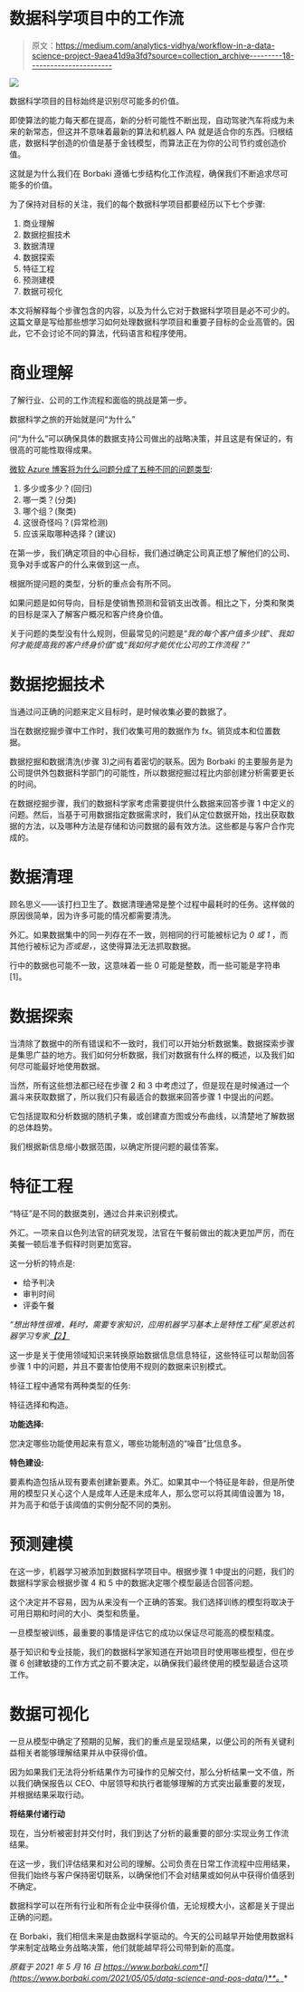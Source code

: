 # 数据科学项目中的工作流

> 原文：<https://medium.com/analytics-vidhya/workflow-in-a-data-science-project-9aea41d9a3fd?source=collection_archive---------18----------------------->

![](img/02f3629044987445a2af63265ac946fd.png)

数据科学项目的目标始终是识别尽可能多的价值。

即使算法的能力每天都在提高，新的分析可能性不断出现，自动驾驶汽车将成为未来的新常态，但这并不意味着最新的算法和机器人 PA 就是适合你的东西。归根结底，数据科学创造的价值是基于金钱模型，而算法正在为你的公司节约或创造价值。

这就是为什么我们在 Borbaki 遵循七步结构化工作流程，确保我们不断追求尽可能多的价值。

为了保持对目标的关注，我们的每个数据科学项目都要经历以下七个步骤:

1.  商业理解
2.  数据挖掘技术
3.  数据清理
4.  数据探索
5.  特征工程
6.  预测建模
7.  数据可视化

本文将解释每个步骤包含的内容，以及为什么它对于数据科学项目是必不可少的。这篇文章是写给那些想学习如何处理数据科学项目和重要子目标的企业高管的。因此，它不会讨论不同的算法，代码语言和程序使用。

# 商业理解

了解行业、公司的工作流程和面临的挑战是第一步。

数据科学之旅的开始就是问“为什么”

问“为什么”可以确保具体的数据支持公司做出的战略决策，并且这是有保证的，有很高的可能性取得成果。

[微软 Azure 博客将为什么问题分成了五种不同的问题类型](https://docs.microsoft.com/en-us/azure/machine-learning/team-data-science-process/lifecycle-business-understanding):

1.  多少或多少？(回归)
2.  哪一类？(分类)
3.  哪个组？(聚类)
4.  这很奇怪吗？(异常检测)
5.  应该采取哪种选择？(建议)

在第一步，我们确定项目的中心目标，我们通过确定公司真正想了解他们的公司、竞争对手或客户的什么来做到这一点。

根据所提问题的类型，分析的重点会有所不同。

如果问题是如何导向，目标是使销售预测和营销支出改善。相比之下，分类和聚类的目标是深入了解客户概况和客户终身价值。

关于问题的类型没有什么规则，但最常见的问题是“*我的每个客户值多少钱*”、*我如何才能提高我的客户终身价值*”或“*我如何才能优化公司的工作流程？”*

# 数据挖掘技术

当通过问正确的问题来定义目标时，是时候收集必要的数据了。

当在数据挖掘步骤中工作时，我们收集可用的数据作为 fx。销货成本和位置数据。

数据挖掘和数据清洗(步骤 3)之间有着密切的联系。因为 Borbaki 的主要服务是为公司提供外包数据科学部门的可能性，所以数据挖掘过程比内部创建分析需要更长的时间。

在数据挖掘步骤，我们的数据科学家考虑需要提供什么数据来回答步骤 1 中定义的问题。然后，当基于可用数据指定数据需求时，我们从定位数据开始，找出获取数据的方法，以及哪种方法是存储和访问数据的最有效方法。这些都是与客户合作完成的。

# 数据清理

顾名思义——该打扫卫生了。数据清理通常是整个过程中最耗时的任务。这样做的原因很简单，因为许多可能的情况都需要清洗。

外汇。如果数据集中的同一列存在不一致，则相同的行可能被标记为 *0 或 1* ，而其他行被标记为*否或是，*，这使得算法无法抓取数据。

行中的数据也可能不一致，这意味着一些 0 可能是整数，而一些可能是字符串[1]。

# 数据探索

当清除了数据中的所有错误和不一致时，我们可以开始分析数据集。数据探索步骤是集思广益的地方。我们如何分析数据，我们对数据有什么样的概述，以及我们如何尽可能最好地使用数据。

当然，所有这些想法都已经在步骤 2 和 3 中考虑过了，但是现在是时候通过一个漏斗来获取数据了，所以我们只有最适合的数据来回答步骤 1 中提出的问题。

它包括提取和分析数据的随机子集，或创建直方图或分布曲线，以清楚地了解数据的总体趋势。

我们根据新信息缩小数据范围，以确定所提问题的最佳答案。

# 特征工程

“特征”是不同的数据类别，通过合并来识别模式。

外汇。一项来自以色列法官的研究发现，法官在午餐前做出的裁决更加严厉，而在美餐一顿后准予假释时则更加宽容。

这一分析的特点是:

*   给予判决
*   审判时间
*   评委午餐

*“想出特性很难，耗时，需要专家知识，应用机器学习基本上是特性工程”吴恩达机器学习专家*[*【2】*](http://sudeep.co/data-science/Understanding-the-Data-Science-Lifecycle/)

这一步是关于使用领域知识来转换原始数据信息信息特征，这些特征可以帮助回答步骤 1 中的问题，并且不要害怕使用不规则的数据来识别模式。

特征工程中通常有两种类型的任务:

特征选择和构造。

**功能选择:**

您决定哪些功能使用起来有意义，哪些功能制造的“噪音”比信息多。

**特色建设:**

要素构造包括从现有要素创建新要素。外汇。如果其中一个特征是年龄，但是所使用的模型只关心这个人是成年人还是未成年人，那么您可以将其阈值设置为 18，并为高于和低于该阈值的实例分配不同的类别。

# 预测建模

在这一步，机器学习被添加到数据科学项目中。根据步骤 1 中提出的问题，我们的数据科学家会根据步骤 4 和 5 中的数据决定哪个模型最适合回答问题。

这个决定并不容易，因为从来没有一个正确的答案。我们选择训练的模型将取决于可用日期和时间的大小、类型和质量。

一旦模型被训练，最重要的事情是评估它的成功以保证尽可能高的模型精度。

基于知识和专业技能，我们的数据科学家知道在开始项目时使用哪些模型，但在步骤 6 创建敏捷的工作方式之前不要决定，以确保我们最终使用的模型最适合这项工作。

# 数据可视化

一旦从模型中确定了预期的见解，我们的重点是呈现结果，以便公司的所有关键利益相关者能够理解结果并从中获得价值。

因为如果我们无法将分析结果作为可操作的见解交付，那么分析结果一文不值，所以我们确保报告以 CEO、中层领导和执行者能够理解的方式突出最重要的发现，并根据结果采取行动。

**将结果付诸行动**

现在，当分析被密封并交付时，我们到达了分析的最重要的部分:实现业务工作流结果。

在这一步，我们评估结果和对公司的理解。公司负责在日常工作流程中应用结果，但我们始终与客户保持密切联系，以确保他们不会对结果或如何从中获得价值感到不确定。

数据科学可以在所有行业和所有企业中获得价值，无论规模大小，这都是关于提出正确的问题。

在 Borbaki，我们相信未来是由数据科学驱动的。今天的公司越早开始使用数据科学来制定战略业务战略决策，他们就能越早将公司带到新的高度。

*原载于 2021 年 5 月 16 日 https://www.borbaki.com*[](https://www.borbaki.com/2021/05/05/data-science-and-pos-data/)**。**